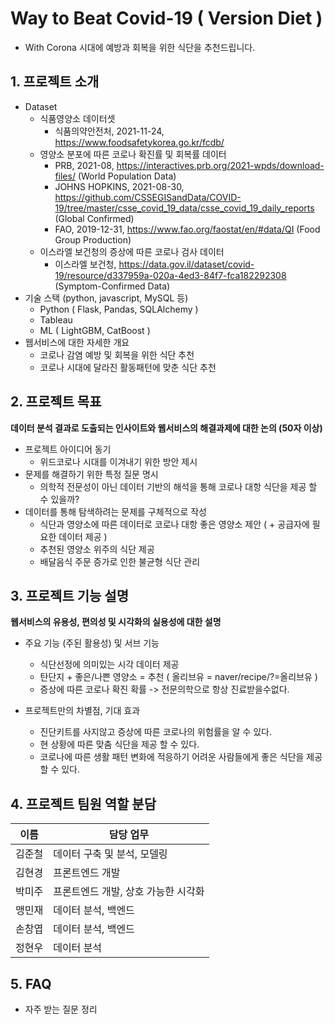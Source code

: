 # Way to Beat Covid-19 ( Version Diet )

- With Corona 시대에 예방과 회복을 위한 식단을 추천드립니다.

## 1. 프로젝트 소개

  - Dataset
    + 식품영양소 데이터셋
      - 식품의약안전처, 2021-11-24, https://www.foodsafetykorea.go.kr/fcdb/
    + 영양소 분포에 따른 코로나 확진률 및 회복률 데이터
      - PRB, 2021-08, https://interactives.prb.org/2021-wpds/download-files/ (World Population Data)
      - JOHNS HOPKINS, 2021-08-30, https://github.com/CSSEGISandData/COVID-19/tree/master/csse_covid_19_data/csse_covid_19_daily_reports (Global Confirmed)
      - FAO, 2019-12-31, https://www.fao.org/faostat/en/#data/QI (Food Group Production)
    + 이스라엘 보건청의 증상에 따른 코로나 검사 데이터
      - 이스라엘 보건청, https://data.gov.il/dataset/covid-19/resource/d337959a-020a-4ed3-84f7-fca182292308 (Symptom-Confirmed Data)   
  - 기술 스택 (python, javascript, MySQL 등)
	- Python ( Flask, Pandas, SQLAlchemy )
	- Tableau
	- ML ( LightGBM, CatBoost )   
  - 웹서비스에 대한 자세한 개요
	- 코로나 감염 예방 및 회복을 위한 식단 추천
	- 코로나 시대에 달라진 활동패턴에 맞춘 식단 추천

## 2. 프로젝트 목표

**데이터 분석 결과로 도출되는 인사이트와 웹서비스의 해결과제에 대한 논의 (50자 이상)**
  - 프로젝트 아이디어 동기
    - 위드코로나 시대를 이겨내기 위한 방안 제시   
  - 문제를 해결하기 위한 특정 질문 명시
    - 의학적 전문성이 아닌 데이터 기반의 해석을 통해 코로나 대항 식단을 제공 할 수 있을까?   
  - 데이터를 통해 탐색하려는 문제를 구체적으로 작성
    -  식단과 영양소에 따른 데이터로 코로나 대항 좋은 영양소 제안 ( + 공급자에 필요한 데이터 제공 )
    -  추천된 영양소 위주의 식단 제공
    -  배달음식 주문 증가로 인한 불균형 식단 관리

## 3. 프로젝트 기능 설명

**웹서비스의 유용성, 편의성 및 시각화의 실용성에 대한 설명**
  - 주요 기능 (주된 활용성) 및 서브 기능
	- 식단선정에 의미있는 시각 데이터 제공
	- 탄단지 + 좋은/나쁜 영양소 = 추천 ( 올리브유 = naver/recipe/?=올리브유 )
	- 증상에 따른 코로나 확진 확률 -> 전문의학으로 항상 진료받을수없다.   
	
  - 프로젝트만의 차별점, 기대 효과
	- 진단키트를 사지않고 증상에 따른 코로나의 위험률을 알 수 있다.
	- 현 상황에 따른 맞춤 식단을 제공 할 수 있다.
	- 코로나에 따른 생활 패턴 변화에 적응하기 어려운 사람들에게 좋은 식단을 제공할 수 있다.

## 4. 프로젝트 팀원 역할 분담
| 이름 | 담당 업무 |
| ------ | ------ |
| 김준철 | 데이터 구축 및 분석, 모델링 |
| 김현경 | 프론트엔드 개발 |
| 박미주 | 프론트엔드 개발, 상호 가능한 시각화 |
| 맹민재 | 데이터 분석, 백엔드 |
| 손창엽 | 데이터 분석, 백엔드 |
| 정현우 | 데이터 분석 |


## 5. FAQ
  - 자주 받는 질문 정리
